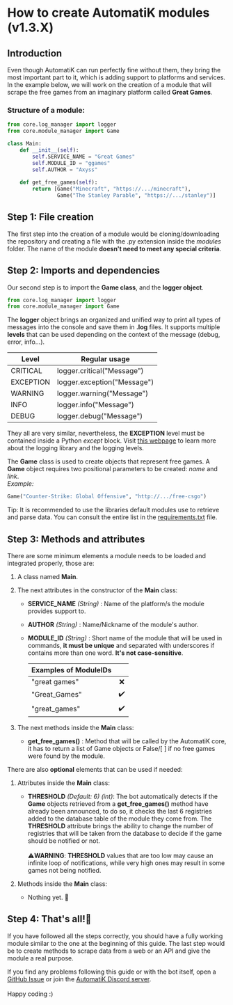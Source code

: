 # How to create AutomatiK modules (v1.3.X)

## Introduction
Even though AutomatiK can run perfectly fine without them, they bring the most important part to it, 
which is adding support to platforms and services. In the example below, we will work on the creation of a module
that will scrape the free games from an imaginary platform called **Great Games**.

### Structure of a module:

```python
from core.log_manager import logger
from core.module_manager import Game

class Main:
    def __init__(self):
        self.SERVICE_NAME = "Great Games"
        self.MODULE_ID = "ggames"
        self.AUTHOR = "Axyss"
    
    def get_free_games(self):
        return [Game("Minecraft", "https://.../minecraft"), 
                Game("The Stanley Parable", "https://.../stanley")]
```

## Step 1: File creation
The first step into the creation of a module would be cloning/downloading the repository and creating a file with 
the .py extension inside the _modules_ folder. The name of the module **doesn't need to meet any special criteria**.

## Step 2: Imports and dependencies
Our second step is to import the **Game class**, and the **logger object**. 
``` python
from core.log_manager import logger
from core.module_manager import Game
```
The **logger** object brings an organized and unified way to print all types of messages into the console and save
them in **.log** files. It supports multiple **levels** that can be used depending on the context of the message (debug,
error, info...).

|Level|Regular usage|
|------|------|
|CRITICAL|logger.critical("Message")|
|EXCEPTION|logger.exception("Message")|
|WARNING|logger.warning("Message")|
|INFO|logger.info("Message")|
|DEBUG|logger.debug("Message")|

They all are very similar, nevertheless, the **EXCEPTION** level must be contained inside a Python _except_ block.
Visit [this webpage](https://docs.python.org/3/library/logging.html "Logging library documentation") to learn more
about the logging library and the logging levels.

The **Game** class is used to create objects that represent free games. A **Game** object requires two positional 
parameters to be created: _name_ and _link_. 
<br>
_Example:_ 
``` python
Game("Counter-Strike: Global Offensive", "http://.../free-csgo")
```
Tip: It is recommended to use the libraries default modules use to retrieve and parse data. You can consult the 
entire list in the [requirements.txt](../requirements.txt "requirements.txt") file.

## Step 3: Methods and attributes

There are some minimum elements a module needs to be loaded and integrated properly, those are:

1. A class named **Main**.
2. The next attributes in the constructor of the **Main** class:
     - **SERVICE_NAME** _(String)_ : Name of the platform/s the module provides support to.
     - **AUTHOR** _(String)_ : Name/Nickname of the module's author.
     - **MODULE_ID** _(String)_ : Short name of the module that will be used in commands, **it must be unique** and 
       separated with underscores if contains more than one word. **It's not case-sensitive**.
       
         |Examples of ModuleIDs||
         |----------|:-------------:|
         |"great games"|❌|
         |"Great_Games"|✔️|
         |"great_games"|✔️|
   
3. The next methods inside the **Main** class:
   - **get_free_games()** : Method that will be called by the AutomatiK core, it has to return a list of Game 
     objects or False/[ ] if no free games were found by the module.
    

There are also **optional** elements that can be used if needed:
1. Attributes inside the **Main** class:
   - **THRESHOLD** _(Default: 6)_ _(int)_: The bot automatically detects if the **Game** objects retrieved from 
     a **get_free_games()** method have already been announced, to do so, it checks the last 6 registries added to
     the database table of the module they come from. The **THRESHOLD** attribute brings the ability to change the
     number of registries that will be taken from the database to decide if the game should be notified or not.
     <br>
     <br>
 ⚠️**WARNING**: **THRESHOLD** values that are too low may cause an infinite loop of notifications, while 
 very high ones may result in some games not being notified.
    
2. Methods inside the **Main** class:
   - Nothing yet. 🚧
    
## Step 4: That's all!🎉

If you have followed all the steps correctly, you should have a fully working module similar to the one at
the beginning of this guide. The last step would be to create methods to scrape data from a web or an API and give the
module a real purpose. 

If you find any problems following this guide or with the bot itself, open a 
[GitHub Issue](https://github.com/Axyss/AutomatiK/issues "GitHub Issue") or join the 
[AutomatiK Discord server](https://discord.gg/psDtnwX "AutomatiK Discord server").
<br>
<br>
Happy coding :)
